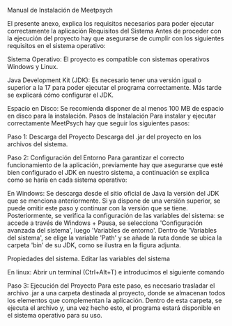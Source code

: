 Manual de Instalación de Meetpsych

El presente anexo, explica los requisitos necesarios para poder ejecutar correctamente la aplicación
Requisitos del Sistema
Antes de proceder con la ejecución del proyecto hay que asegurarse de cumplir con los siguientes requisitos en el sistema operativo:

Sistema Operativo: 
El proyecto es compatible con sistemas operativos Windows y Linux.

Java Development Kit (JDK): Es necesario tener una versión igual o superior a la 17 para poder ejecutar el programa correctamente. Más tarde se explicará cómo configurar el JDK.

Espacio en Disco: Se recomienda disponer de al menos 100 MB de espacio en disco para la instalación.
Pasos de Instalación
Para instalar y ejecutar correctamente MeetPsych hay que seguir los siguientes pasos:

Paso 1: Descarga del Proyecto
Descarga del .jar del proyecto en los archivos del sistema.

Paso 2: Configuración del Entorno
Para garantizar el correcto funcionamiento de la aplicación, previamente hay que asegurarse que esté bien configurado el JDK en nuestro sistema, a continuación se explica como se haría en cada sistema operativo:

En Windows: 
Se descarga desde el sitio oficial de Java la versión del JDK que se menciona anteriormente. Si ya dispone de una versión superior, se puede omitir este paso y continuar con la versión que se tiene. Posteriormente, se verifica la configuración de las variables del sistema: se accede a través de Windows + Pausa, se selecciona 'Configuración avanzada del sistema', luego 'Variables de entorno'. Dentro de 'Variables del sistema', se elige la variable 'Path' y se añade la ruta donde se ubica la carpeta 'bin' de su JDK, como se ilustra en la figura adjunta.




Propiedades del sistema. Editar las variables del sistema



En linux:
Abrir un terminal (Ctrl+Alt+T) e introducimos el siguiente comando


Paso 3: Ejecución del Proyecto
Para este paso, es necesario trasladar el archivo .jar a una carpeta destinada al proyecto, donde se almacenan todos los elementos que complementan la aplicación. Dentro de esta carpeta, se ejecuta el archivo y, una vez hecho esto, el programa estará disponible en el sistema operativo para su uso.
